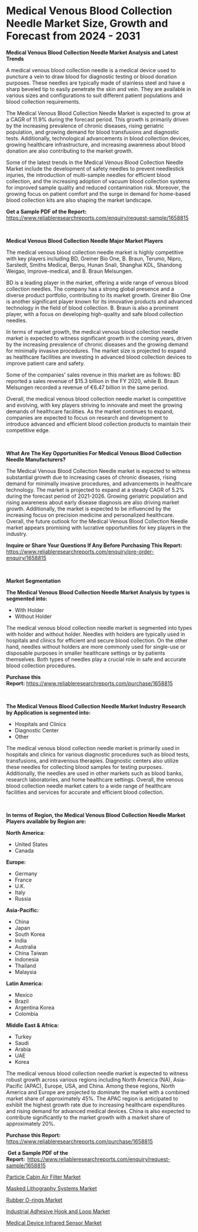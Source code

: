 <p><h1>Medical Venous Blood Collection Needle Market Size, Growth and Forecast from 2024 - 2031</h1></p><p><strong>Medical Venous Blood Collection Needle Market Analysis and Latest Trends</strong></p>
<p><p>A medical venous blood collection needle is a medical device used to puncture a vein to draw blood for diagnostic testing or blood donation purposes. These needles are typically made of stainless steel and have a sharp beveled tip to easily penetrate the skin and vein. They are available in various sizes and configurations to suit different patient populations and blood collection requirements.</p><p>The Medical Venous Blood Collection Needle Market is expected to grow at a CAGR of 11.9% during the forecast period. This growth is primarily driven by the increasing prevalence of chronic diseases, rising geriatric population, and growing demand for blood transfusions and diagnostic tests. Additionally, technological advancements in blood collection devices, growing healthcare infrastructure, and increasing awareness about blood donation are also contributing to the market growth.</p><p>Some of the latest trends in the Medical Venous Blood Collection Needle Market include the development of safety needles to prevent needlestick injuries, the introduction of multi-sample needles for efficient blood collection, and the increasing adoption of vacuum blood collection systems for improved sample quality and reduced contamination risk. Moreover, the growing focus on patient comfort and the surge in demand for home-based blood collection kits are also shaping the market landscape.</p></p>
<p><strong>Get a Sample PDF of the Report:&nbsp;</strong> <a href="https://www.reliableresearchreports.com/enquiry/request-sample/1658815">https://www.reliableresearchreports.com/enquiry/request-sample/1658815</a></p>
<p>&nbsp;</p>
<p><strong>Medical Venous Blood Collection Needle Major Market Players</strong></p>
<p><p>The medical venous blood collection needle market is highly competitive with key players including BD, Greiner Bio One, B. Braun, Terumo, Nipro, Sarstedt, Smiths Medical, Berpu, Hunan Snali, Shanghai KDL, Shandong Weigao, Improve-medical, and B. Braun Melsungen. </p><p>BD is a leading player in the market, offering a wide range of venous blood collection needles. The company has a strong global presence and a diverse product portfolio, contributing to its market growth. Greiner Bio One is another significant player known for its innovative products and advanced technology in the field of blood collection. B. Braun is also a prominent player, with a focus on developing high-quality and safe blood collection needles.</p><p>In terms of market growth, the medical venous blood collection needle market is expected to witness significant growth in the coming years, driven by the increasing prevalence of chronic diseases and the growing demand for minimally invasive procedures. The market size is projected to expand as healthcare facilities are investing in advanced blood collection devices to improve patient care and safety.</p><p>Some of the companies' sales revenue in this market are as follows: BD reported a sales revenue of $15.3 billion in the FY 2020, while B. Braun Melsungen recorded a revenue of €6.47 billion in the same period.</p><p>Overall, the medical venous blood collection needle market is competitive and evolving, with key players striving to innovate and meet the growing demands of healthcare facilities. As the market continues to expand, companies are expected to focus on research and development to introduce advanced and efficient blood collection products to maintain their competitive edge.</p></p>
<p>&nbsp;</p>
<p><strong>What Are The Key Opportunities For Medical Venous Blood Collection Needle Manufacturers?</strong></p>
<p><p>The Medical Venous Blood Collection Needle market is expected to witness substantial growth due to increasing cases of chronic diseases, rising demand for minimally invasive procedures, and advancements in healthcare technology. The market is projected to expand at a steady CAGR of 5.2% during the forecast period of 2021-2026. Growing geriatric population and rising awareness about early disease diagnosis are also driving market growth. Additionally, the market is expected to be influenced by the increasing focus on precision medicine and personalized healthcare. Overall, the future outlook for the Medical Venous Blood Collection Needle market appears promising with lucrative opportunities for key players in the industry.</p></p>
<p><strong>Inquire or Share Your Questions If Any Before Purchasing This Report:</strong> <a href="https://www.reliableresearchreports.com/enquiry/pre-order-enquiry/1658815">https://www.reliableresearchreports.com/enquiry/pre-order-enquiry/1658815</a></p>
<p>&nbsp;</p>
<p><strong>Market Segmentation</strong></p>
<p><strong>The Medical Venous Blood Collection Needle Market Analysis by types is segmented into:</strong></p>
<p><ul><li>With Holder</li><li>Without Holder</li></ul></p>
<p><p>The medical venous blood collection needle market is segmented into types with holder and without holder. Needles with holders are typically used in hospitals and clinics for efficient and secure blood collection. On the other hand, needles without holders are more commonly used for single-use or disposable purposes in smaller healthcare settings or by patients themselves. Both types of needles play a crucial role in safe and accurate blood collection procedures.</p></p>
<p><strong>Purchase this Report:&nbsp;</strong><a href="https://www.reliableresearchreports.com/purchase/1658815">https://www.reliableresearchreports.com/purchase/1658815</a></p>
<p>&nbsp;</p>
<p><strong>The Medical Venous Blood Collection Needle Market Industry Research by Application is segmented into:</strong></p>
<p><ul><li>Hospitals and Clinics</li><li>Diagnostic Center</li><li>Other</li></ul></p>
<p><p>The medical venous blood collection needle market is primarily used in hospitals and clinics for various diagnostic procedures such as blood tests, transfusions, and intravenous therapies. Diagnostic centers also utilize these needles for collecting blood samples for testing purposes. Additionally, the needles are used in other markets such as blood banks, research laboratories, and home healthcare settings. Overall, the venous blood collection needle market caters to a wide range of healthcare facilities and services for accurate and efficient blood collection.</p></p>
<p>&nbsp;</p>
<p><strong>In terms of Region, the Medical Venous Blood Collection Needle Market Players available by Region are:</strong></p>
<p>
    <p> <strong> North America: </strong>
        <ul>
            <li>United States</li>
            <li>Canada</li>
        </ul>
        </p> 
    <p> <strong> Europe: </strong>
        <ul>
            <li>Germany</li>
            <li>France</li>
            <li>U.K.</li>
            <li>Italy</li>
            <li>Russia</li>
        </ul>
        </p> 
    <p> <strong> Asia-Pacific: </strong>
        <ul>
            <li>China</li>
            <li>Japan</li>
            <li>South Korea</li>
            <li>India</li>
            <li>Australia</li>
            <li>China Taiwan</li>
            <li>Indonesia</li>
            <li>Thailand</li>
            <li>Malaysia</li>
        </ul>
        </p> 
    <p> <strong> Latin America: </strong>
        <ul>
            <li>Mexico</li>
            <li>Brazil</li>
            <li>Argentina Korea</li>
            <li>Colombia</li>
        </ul>
        </p> 
    <p> <strong> Middle East & Africa: </strong>
        <ul>
            <li>Turkey</li>
            <li>Saudi</li>
            <li>Arabia</li>
            <li>UAE</li>
            <li>Korea</li>
        </ul>
    </p>
    </p>
<p><p>The medical venous blood collection needle market is expected to witness robust growth across various regions including North America (NA), Asia-Pacific (APAC), Europe, USA, and China. Among these regions, North America and Europe are projected to dominate the market with a combined market share of approximately 45%. The APAC region is anticipated to exhibit the highest growth rate due to increasing healthcare expenditures and rising demand for advanced medical devices. China is also expected to contribute significantly to the market growth with a market share of approximately 20%.</p></p>
<p><strong>Purchase this Report: </strong><a href="https://www.reliableresearchreports.com/purchase/1658815">https://www.reliableresearchreports.com/purchase/1658815</a></p>
<p>&nbsp;<strong>Get a Sample PDF of the Report:&nbsp;&nbsp;</strong><a href="https://www.reliableresearchreports.com/enquiry/request-sample/1658815">https://www.reliableresearchreports.com/enquiry/request-sample/1658815</a></p>
<p><strong></strong></p>
<p><p><a href="https://issuu.com/reportprime-2/docs/particle-cabin-air-filter-market-size-2030.pptx">Particle Cabin Air Filter Market</a></p><p><a href="https://github.com/provorikovar/Market-Research-Report-List-3/blob/main/masked-lithography-systems-market.md">Masked Lithography Systems Market</a></p><p><a href="https://github.com/Sinjinluong3e0awx2m195k76/Market-Research-Report-List-1/blob/main/rubber-o-rings-market.md">Rubber O-rings Market</a></p><p><a href="https://github.com/CliffMedina6/Market-Research-Report-List-3/blob/main/industrial-adhesive-hook-and-loop-market.md">Industrial Adhesive Hook and Loop Market</a></p><p><a href="https://issuu.com/reportprime-2/docs/medical-device-infrared-sensor-market-size-2030.pp">Medical Device Infrared Sensor Market</a></p></p>